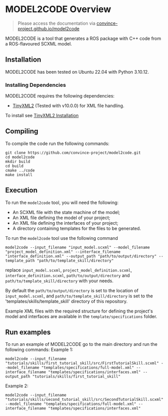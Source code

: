 # MODEL2CODE Overview

> Please access the documentation via [convince-project.github.io/model2code](https://convince-project.github.io/model2code/)

MODEL2CODE is a tool that generates a ROS package with C++ code from a ROS-flavoured SCXML model.

## Installation

MODEL2CODE has been tested on Ubuntu 22.04 with Python 3.10.12.

### Installing Dependencies

MODEL2CODE requires the following dependencies:

* [TinyXML2](https://github.com/leethomason/tinyxml2/) (Tested with v10.0.0) for XML file handling.

To install see [TinyXML2 Installation](https://github.com/leethomason/tinyxml2/tree/master?tab=readme-ov-file#building-tinyxml-2---using-vcpkg)

## Compiling
To compile the code run the following commands:
```
git clone https://github.com/convince-project/model2code.git
cd model2code
mkdir build
cd build
cmake ../code
make install
```

## Execution
To run the `model2code` tool, you will need the following:
- An SCXML file with the state machine of the model;
- An XML file defining the model of your project;
- An XML file defining the interfaces of your project;
- A directory containing templates for the files to be generated.

To run the `model2code` tool use the following command
```
model2code --input_filename "input_model.scxml" --model_filename "project_model_definition.xml" --interface_filename "interface_definition.xml" --output_path "path/to/output/directory" --template_path "path/to/template_skill/directory"
```
replace `input_model.scxml`, `project_model_definition.scxml`, `interface_definition.scxml`, `path/to/output/directory` and `path/to/template_skill/directory` with your needs.

By default the `path/to/output/directory` is set to the location of `input_model.scxml`, and `path/to/template_skill/directory` is set to the 'templates/skills/template_skill' directory of this repository.

Example XML files with the required structure for defining the project's model and interfaces are available in the `template/specifications` folder.

## Run examples
To run an example of MODEL2CODE go to the main directory and run the following commands:
Example 1:
```
model2code --input_filename "tutorials/skills/first_tutorial_skill/src/FirstTutorialSkill.scxml" --model_filename "templates/specifications/full-model.xml" --interface_filename "templates/specifications/interfaces.xml" --output_path "tutorials/skills/first_tutorial_skill"
```
Example 2:
```
model2code --input_filename "tutorials/skills/second_tutorial_skill/src/SecondTutorialSkill.scxml" --model_filename "templates/specifications/full-model.xml" --interface_filename "templates/specifications/interfaces.xml"
```
